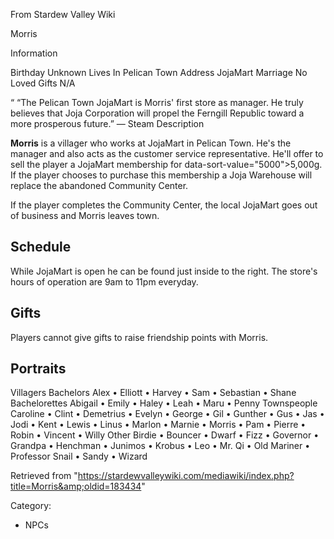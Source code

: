 From Stardew Valley Wiki

Morris

Information

Birthday Unknown Lives In Pelican Town Address JojaMart Marriage No Loved Gifts N/A

“ “The Pelican Town JojaMart is Morris' first store as manager. He truly believes that Joja Corporation will propel the Ferngill Republic toward a more prosperous future.” — Steam Description

**Morris** is a villager who works at JojaMart in Pelican Town. He's the manager and also acts as the customer service representative. He'll offer to sell the player a JojaMart membership for data-sort-value="5000"&gt;5,000g. If the player chooses to purchase this membership a Joja Warehouse will replace the abandoned Community Center.

If the player completes the Community Center, the local JojaMart goes out of business and Morris leaves town.

## Schedule

While JojaMart is open he can be found just inside to the right. The store's hours of operation are 9am to 11pm everyday.

## Gifts

Players cannot give gifts to raise friendship points with Morris.

## Portraits

Villagers Bachelors Alex • Elliott • Harvey • Sam • Sebastian • Shane Bachelorettes Abigail • Emily • Haley • Leah • Maru • Penny Townspeople Caroline • Clint • Demetrius • Evelyn • George • Gil • Gunther • Gus • Jas • Jodi • Kent • Lewis • Linus • Marlon • Marnie • Morris • Pam • Pierre • Robin • Vincent • Willy Other Birdie • Bouncer • Dwarf • Fizz • Governor • Grandpa • Henchman • Junimos • Krobus • Leo • Mr. Qi • Old Mariner • Professor Snail • Sandy • Wizard

Retrieved from "https://stardewvalleywiki.com/mediawiki/index.php?title=Morris&amp;oldid=183434"

Category:

- NPCs